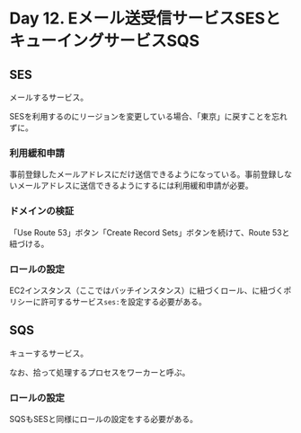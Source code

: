 # Day 12. Eメール送受信サービスSESとキューイングサービスSQS

## SES

メールするサービス。

SESを利用するのにリージョンを変更している場合、「東京」に戻すことを忘れずに。

### 利用緩和申請

事前登録したメールアドレスにだけ送信できるようになっている。事前登録しないメールアドレスに送信できるようにするには利用緩和申請が必要。

### ドメインの検証

「Use Route 53」ボタン「Create Record Sets」ボタンを続けて、Route 53と紐づける。

### ロールの設定

EC2インスタンス（ここではバッチインスタンス）に紐づくロール、に紐づくポリシーに許可するサービス`ses:`を設定する必要がある。

## SQS

キューするサービス。

なお、拾って処理するプロセスをワーカーと呼ぶ。

### ロールの設定

SQSもSESと同様にロールの設定をする必要がある。